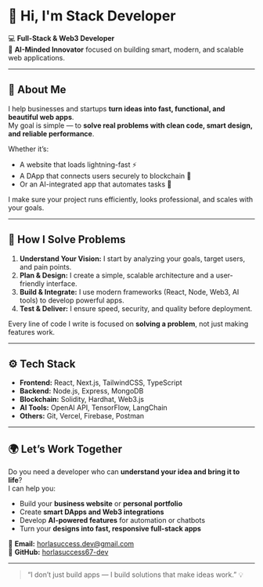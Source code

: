 # 👋 Hi, I'm Stack Developer

💻 **Full-Stack & Web3 Developer**  
🤖 **AI-Minded Innovator** focused on building smart, modern, and scalable web applications.

---

## 🚀 About Me

I help businesses and startups **turn ideas into fast, functional, and beautiful web apps**.  
My goal is simple — to **solve real problems with clean code, smart design, and reliable performance**.

Whether it’s:
- A website that loads lightning-fast ⚡  
- A DApp that connects users securely to blockchain 🔗  
- Or an AI-integrated app that automates tasks 🤖  

I make sure your project runs efficiently, looks professional, and scales with your goals.

---

## 🧠 How I Solve Problems

1. **Understand Your Vision:** I start by analyzing your goals, target users, and pain points.  
2. **Plan & Design:** I create a simple, scalable architecture and a user-friendly interface.  
3. **Build & Integrate:** I use modern frameworks (React, Node, Web3, AI tools) to develop powerful apps.  
4. **Test & Deliver:** I ensure speed, security, and quality before deployment.  

Every line of code I write is focused on **solving a problem**, not just making features work.

---

## ⚙️ Tech Stack

- **Frontend:** React, Next.js, TailwindCSS, TypeScript  
- **Backend:** Node.js, Express, MongoDB  
- **Blockchain:** Solidity, Hardhat, Web3.js  
- **AI Tools:** OpenAI API, TensorFlow, LangChain  
- **Others:** Git, Vercel, Firebase, Postman  


---

## 🌍 Let’s Work Together

Do you need a developer who can **understand your idea and bring it to life**?  
I can help you:
- Build your **business website** or **personal portfolio**  
- Create **smart DApps and Web3 integrations**  
- Develop **AI-powered features** for automation or chatbots  
- Turn your **designs into fast, responsive full-stack apps**

📧 **Email:** horlasuccess.dev@gmail.com  
💬 **GitHub:** [horlasuccess67-dev](https://github.com/horlasuccess67-dev)

---

> “I don’t just build apps — I build solutions that make ideas work.” 💡

